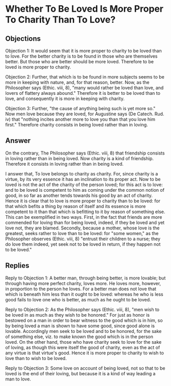 # Whether To Be Loved Is More Proper To Charity Than To Love?

## Objections

Objection 1: It would seem that it is more proper to charity to be loved than to love. For the better charity is to be found in those who are themselves better. But those who are better should be more loved. Therefore to be loved is more proper to charity.

Objection 2: Further, that which is to be found in more subjects seems to be more in keeping with nature, and, for that reason, better. Now, as the Philosopher says (Ethic. viii, 8), "many would rather be loved than love, and lovers of flattery always abound." Therefore it is better to be loved than to love, and consequently it is more in keeping with charity.

Objection 3: Further, "the cause of anything being such is yet more so." Now men love because they are loved, for Augustine says (De Catech. Rud. iv) that "nothing incites another more to love you than that you love him first." Therefore charity consists in being loved rather than in loving.

## Answer

On the contrary, The Philosopher says (Ethic. viii, 8) that friendship consists in loving rather than in being loved. Now charity is a kind of friendship. Therefore it consists in loving rather than in being loved.

I answer that, To love belongs to charity as charity. For, since charity is a virtue, by its very essence it has an inclination to its proper act. Now to be loved is not the act of the charity of the person loved; for this act is to love: and to be loved is competent to him as coming under the common notion of good, in so far as another tends towards his good by an act of charity. Hence it is clear that to love is more proper to charity than to be loved: for that which befits a thing by reason of itself and its essence is more competent to it than that which is befitting to it by reason of something else. This can be exemplified in two ways. First, in the fact that friends are more commended for loving than for being loved, indeed, if they be loved and yet love not, they are blamed. Secondly, because a mother, whose love is the greatest, seeks rather to love than to be loved: for "some women," as the Philosopher observes (Ethic. viii, 8) "entrust their children to a nurse; they do love them indeed, yet seek not to be loved in return, if they happen not to be loved."

## Replies

Reply to Objection 1: A better man, through being better, is more lovable; but through having more perfect charity, loves more. He loves more, however, in proportion to the person he loves. For a better man does not love that which is beneath him less than it ought to be loved: whereas he who is less good fails to love one who is better, as much as he ought to be loved.

Reply to Objection 2: As the Philosopher says (Ethic. viii, 8), "men wish to be loved in as much as they wish to be honored." For just as honor is bestowed on a man in order to bear witness to the good which is in him, so by being loved a man is shown to have some good, since good alone is lovable. Accordingly men seek to be loved and to be honored, for the sake of something else, viz. to make known the good which is in the person loved. On the other hand, those who have charity seek to love for the sake of loving, as though this were itself the good of charity, even as the act of any virtue is that virtue's good. Hence it is more proper to charity to wish to love than to wish to be loved.

Reply to Objection 3: Some love on account of being loved, not so that to be loved is the end of their loving, but because it is a kind of way leading a man to love.